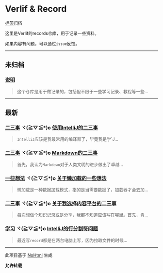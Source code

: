 # Verlif & Record

[标签归档](tags.md)

这里是Verlif的records仓库，用于记录一些资料。

如果内容有问题，可以通过`issue`反馈。

------

## 未归档

### [说明](docs//说明.md)

> 这个仓库是用于做记录的，包括但不限于一些学习记录、教程等一些...

------

## 最新

### [二三事](tags/二三事.md) ヾ(≧▽≦*)o  [使用IntelliJ的二三事](docs/二三事/使用IntelliJ的二三事.md)

> `IntelliJ`应该是我最常用的编译器了，毕竟我是学`J...

### [二三事](tags/二三事.md) ヾ(≧▽≦*)o  [Markdown的二三事](docs/二三事/Markdown的二三事.md)

> 首先，我认为`Markdown`对于人类文明的进步做出了卓越...

### [一些想法](tags/一些想法.md) ヾ(≧▽≦*)o  [关于懒加载的一些想法](docs/一些想法/关于懒加载.md)

> 懒加载是一种数据加载模式，指的是当需要数据了，加载器才会去加...

### [二三事](tags/二三事.md) ヾ(≧▽≦*)o  [关于我选择内容平台的二三事](docs/二三事/关于我选择内容平台的二三事.md)

> 每次想做个知识记录或是分享，我都不知道应该写在哪里。首先，肯...

### [学习](tags/学习.md) ヾ(≧▽≦*)o  [IntelliJ的行分割符问题](docs/学习/Idea的行分割符.md)

> 最近写`record`都是在两台电脑上写，因为拉取文件的时候...

------

此项目基于 [NoHtml](https://github.com/Verlif/NoHtml) 生成

__允许转载__
